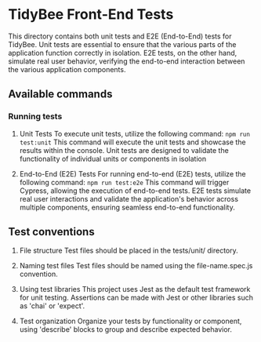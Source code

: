 # TidyBee Front-End Tests
This directory contains both unit tests and E2E (End-to-End) tests for TidyBee. Unit tests are essential to ensure that the various parts of the application function correctly in isolation. E2E tests, on the other hand, simulate real user behavior, verifying the end-to-end interaction between the various application components.

## Available commands

### Running tests

1. Unit Tests
To execute unit tests, utilize the following command:
```npm run test:unit```
This command will execute the unit tests and showcase the results within the console. Unit tests are designed to validate the functionality of individual units or components in isolation

2. End-to-End (E2E) Tests
For running end-to-end (E2E) tests, utilize the following command:
```npm run test:e2e```
This command will trigger Cypress, allowing the execution of end-to-end tests. E2E tests simulate real user interactions and validate the application's behavior across multiple components, ensuring seamless end-to-end functionality.

## Test conventions

1. File structure
Test files should be placed in the tests/unit/ directory.

2. Naming test files
Test files should be named using the file-name.spec.js convention.

3. Using test libraries
This project uses Jest as the default test framework for unit testing. Assertions can be made with Jest or other libraries such as 'chai' or 'expect'.

4. Test organization
Organize your tests by functionality or component, using 'describe' blocks to group and describe expected behavior.